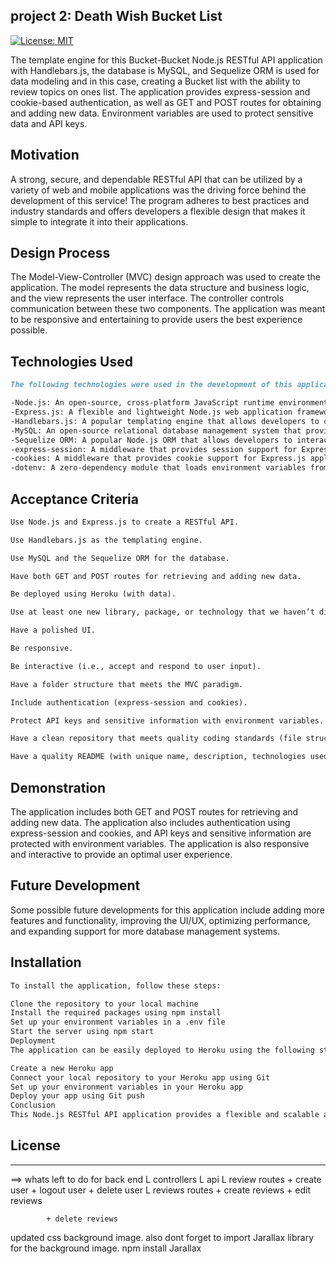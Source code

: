 ## project 2: Death Wish Bucket List

[![License: MIT](https://img.shields.io/badge/License-MIT-yellow.svg)](LICENSE)

The template engine for this Bucket-Bucket Node.js RESTful API application with Handlebars.js, the database is MySQL, and Sequelize ORM is used for data modeling and in this case, creating a Bucket list with the ability to review topics on ones list. The application provides express-session and cookie-based authentication, as well as GET and POST routes for obtaining and adding new data. Environment variables are used to protect sensitive data and API keys.

## Motivation
A strong, secure, and dependable RESTful API that can be utilized by a variety of web and mobile applications was the driving force behind the development of this service! The program adheres to best practices and industry standards and offers developers a flexible design that makes it simple to integrate it into their applications.

## Design Process

The Model-View-Controller (MVC) design approach was used to create the application. The model represents the data structure and business logic, and the view represents the user interface. The controller controls communication between these two components. The application was meant to be responsive and entertaining to provide users the best experience possible.

## Technologies Used

```md
The following technologies were used in the development of this application:

-Node.js: An open-source, cross-platform JavaScript runtime environment that allows developers to build scalable and high-performance applications.
-Express.js: A flexible and lightweight Node.js web application framework that provides a robust set of features for web and mobile applications.
-Handlebars.js: A popular templating engine that allows developers to create dynamic HTML templates easily.
-MySQL: An open-source relational database management system that provides a scalable and reliable way to store and retrieve data.
-Sequelize ORM: A popular Node.js ORM that allows developers to interact with relational databases using JavaScript.
-express-session: A middleware that provides session support for Express.js applications.
-cookies: A middleware that provides cookie support for Express.js applications.
-dotenv: A zero-dependency module that loads environment variables from a .env file into process.env.
```

## Acceptance Criteria
```md
Use Node.js and Express.js to create a RESTful API.

Use Handlebars.js as the templating engine.

Use MySQL and the Sequelize ORM for the database.

Have both GET and POST routes for retrieving and adding new data.

Be deployed using Heroku (with data).

Use at least one new library, package, or technology that we haven’t discussed.

Have a polished UI.

Be responsive.

Be interactive (i.e., accept and respond to user input).

Have a folder structure that meets the MVC paradigm.

Include authentication (express-session and cookies).

Protect API keys and sensitive information with environment variables.

Have a clean repository that meets quality coding standards (file structure, naming conventions, follows best practices for class/id naming conventions, indentation, quality comments, etc.).

Have a quality README (with unique name, description, technologies used, screenshot, and link to deployed application).
```
## Demonstration
The application includes both GET and POST routes for retrieving and adding new data. The application also includes authentication using express-session and cookies, and API keys and sensitive information are protected with environment variables. The application is also responsive and interactive to provide an optimal user experience.

## Future Development
Some possible future developments for this application include adding more features and functionality, improving the UI/UX, optimizing performance, and expanding support for more database management systems.

## Installation
```md
To install the application, follow these steps:

Clone the repository to your local machine
Install the required packages using npm install
Set up your environment variables in a .env file
Start the server using npm start
Deployment
The application can be easily deployed to Heroku using the following steps:

Create a new Heroku app
Connect your local repository to your Heroku app using Git
Set up your environment variables in your Heroku app
Deploy your app using Git push
Conclusion
This Node.js RESTful API application provides a flexible and scalable architecture that can be used for various web and mobile applications. The application adheres to best practices and industry standards, providing developers with a reliable and secure way to store and retrieve data.
```
## License

----------------------------------------------------------------------------------------------------------------
==> whats left to do for back end
L controllers
    L api
        L review routes
            + create user
            + logout user
            + delete user
        L reviews routes
            + create reviews
            + edit reviews

            + delete reviews

updated css background image. 
also dont forget to import Jarallax library for the background image.
npm install Jarallax